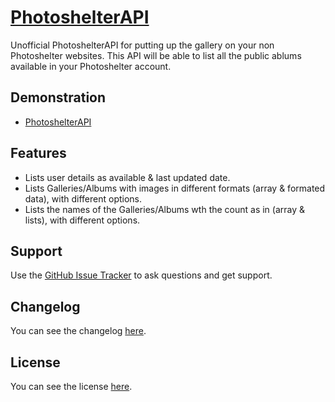 # [PhotoshelterAPI](http://goo.gl/TPpC1)

Unofficial PhotoshelterAPI for putting up the gallery on your non Photoshelter websites.
This API will be able to list all the public ablums available in your Photoshelter account.

## Demonstration
* [PhotoshelterAPI](http://goo.gl/Za9av7)

## Features
* Lists user details as available & last updated date.
* Lists Galleries/Albums with images in different formats (array & formated data), with different options.
* Lists the names of the Galleries/Albums wth the count as in (array & lists), with different options.

## Support
Use the [GitHub Issue Tracker](http://goo.gl/UVJ6w) to ask questions and get support.

## Changelog
You can see the changelog <a href="CHANGELOG.md">here</a>.

## License
You can see the license <a href="LICENSE.md">here</a>.
